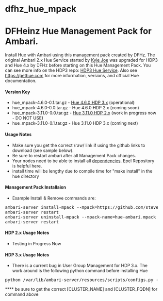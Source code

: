 # dfhz_hue_mpack
<h1>DFHeinz Hue Management Pack for Ambari.</h1>

Install Hue with Ambari using this management pack created by DFHz.  The original Ambari 2.x Hue Service started
by [Kyle Joe](https://github.com/EsharEditor) was upgraded for HDP3 and Hue 4.x by DFHz before starting on this Hue Management Pack.  You can see more info on the HDP3 repo: [HDP3 Hue Service](https://github.com/steven-dfheinz/HDP3-Hue-Service). Also see https://gethue.com for more information, versions, and official Hue documentation.

#### Version Key
- hue_mpack-4.6.0-0.1.tar.gz - [Hue 4.6.0 HDP 3.x](https://github.com/steven-dfheinz/dfhz_hue_mpack/) (operational)
- hue_mpack-4.6.0-0.0.tar.gz - Hue 4.6.0 HDP 2.x (coming soon)
- hue_mpack-3.11.0-0.0.tar.gz - [Hue 3.11.0 HDP 2.x](https://github.com/steven-dfheinz/dfhz_hue_mpack/tree/Hue.3.11.0) (work in progress now - DO NOT USE)
- hue_mpack-3.11.0-0.1.tar.gz - Hue 3.11.0 HDP 3.x (coming next)

#### Usage Notes
- Make sure you get the correct /raw/ link if using the github links to download (see sample below).
- Be sure to restart ambari after all Management Pack changes.
- Your nodes need to be able to install all [dependencies](https://docs.gethue.com/administrator/installation/dependencies/). Epel Repository is helpful here.
- install time will be lengthy due to compile time for "make install" in the hue directory

#### Management Pack Installaion
- Example  Install & Remove commands are:

<pre>ambari-server install-mpack --mpack=https://github.com/steven-dfheinz/dfhz_hue_mpack/raw/Hue.3.11.0/hue_mpack-3.11.0-0.0.tar.gz --verbose
ambari-server restart
ambari-server uninstall-mpack --mpack-name=hue-ambari.mpack
ambari-server restart</pre>


#### HDP 2.x Usage Notes
- Testing in Progress Now

#### HDP 3.x Usage Notes

- There is a current bug in User Group Management for HDP 3.x.  The work around is the following python command before installing Hue
<pre>python /var/lib/ambari-server/resources/scripts/configs.py -u admin -p admin -n [CLUSTER_NAME] -l [CLUSTER_FQDN] -t 8080 -a set -c cluster-env -k  ignore_groupsusers_create -v true</pre>
**** be sure to get the correct [CLUSTER_NAME] and [CLUSTER_FQDN] for command above